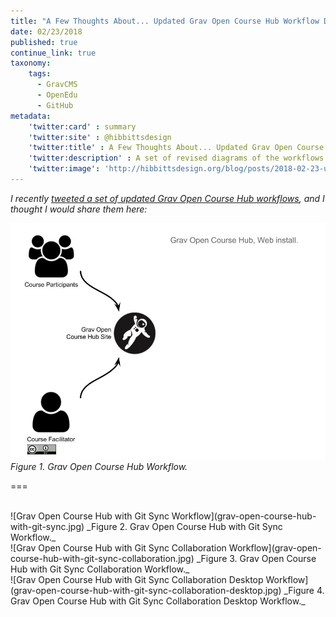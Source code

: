 ```yaml
---
title: "A Few Thoughts About... Updated Grav Open Course Hub Workflow Diagrams"
date: 02/23/2018
published: true
continue_link: true
taxonomy:
    tags:
      - GravCMS
      - OpenEdu
      - GitHub
metadata:
    'twitter:card' : summary
    'twitter:site' : @hibbittsdesign
    'twitter:title' : A Few Thoughts About... Updated Grav Open Course Hub Workflow Diagrams
    'twitter:description' : A set of revised diagrams of the workflows possible with the Grav CMS Open Course Hub.
    'twitter:image': 'http://hibbittsdesign.org/blog/posts/2018-02-23-updated-grav-open-course-hub-workflow-diagrams/grav-open-course-hub-with-git-sync-collaboration.jpg'
---
```


_I recently [tweeted a set of updated Grav Open Course Hub workflows](https://twitter.com/hibbittsdesign/status/966732614018121728), and I thought I would share them here:_

![Grav Open Course Hub Workflow](grav-open-course-hub.jpg)  
_Figure 1. Grav Open Course Hub Workflow._  

===

<br>
![Grav Open Course Hub with Git Sync Workflow](grav-open-course-hub-with-git-sync.jpg)  
_Figure 2. Grav Open Course Hub with Git Sync Workflow._  

<br>
![Grav Open Course Hub with Git Sync Collaboration Workflow](grav-open-course-hub-with-git-sync-collaboration.jpg)  
_Figure 3. Grav Open Course Hub with Git Sync Collaboration Workflow._  

<br>
![Grav Open Course Hub with Git Sync Collaboration Desktop Workflow](grav-open-course-hub-with-git-sync-collaboration-desktop.jpg)  
_Figure 4. Grav Open Course Hub with Git Sync Collaboration Desktop Workflow._  
